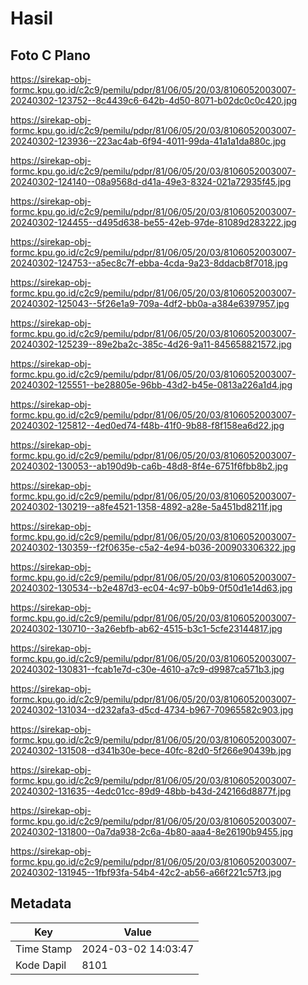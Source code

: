 # Hasil

## Foto C Plano

https://sirekap-obj-formc.kpu.go.id/c2c9/pemilu/pdpr/81/06/05/20/03/8106052003007-20240302-123752--8c4439c6-642b-4d50-8071-b02dc0c0c420.jpg

https://sirekap-obj-formc.kpu.go.id/c2c9/pemilu/pdpr/81/06/05/20/03/8106052003007-20240302-123936--223ac4ab-6f94-4011-99da-41a1a1da880c.jpg

https://sirekap-obj-formc.kpu.go.id/c2c9/pemilu/pdpr/81/06/05/20/03/8106052003007-20240302-124140--08a9568d-d41a-49e3-8324-021a72935f45.jpg

https://sirekap-obj-formc.kpu.go.id/c2c9/pemilu/pdpr/81/06/05/20/03/8106052003007-20240302-124455--d495d638-be55-42eb-97de-81089d283222.jpg

https://sirekap-obj-formc.kpu.go.id/c2c9/pemilu/pdpr/81/06/05/20/03/8106052003007-20240302-124753--a5ec8c7f-ebba-4cda-9a23-8ddacb8f7018.jpg

https://sirekap-obj-formc.kpu.go.id/c2c9/pemilu/pdpr/81/06/05/20/03/8106052003007-20240302-125043--5f26e1a9-709a-4df2-bb0a-a384e6397957.jpg

https://sirekap-obj-formc.kpu.go.id/c2c9/pemilu/pdpr/81/06/05/20/03/8106052003007-20240302-125239--89e2ba2c-385c-4d26-9a11-845658821572.jpg

https://sirekap-obj-formc.kpu.go.id/c2c9/pemilu/pdpr/81/06/05/20/03/8106052003007-20240302-125551--be28805e-96bb-43d2-b45e-0813a226a1d4.jpg

https://sirekap-obj-formc.kpu.go.id/c2c9/pemilu/pdpr/81/06/05/20/03/8106052003007-20240302-125812--4ed0ed74-f48b-41f0-9b88-f8f158ea6d22.jpg

https://sirekap-obj-formc.kpu.go.id/c2c9/pemilu/pdpr/81/06/05/20/03/8106052003007-20240302-130053--ab190d9b-ca6b-48d8-8f4e-6751f6fbb8b2.jpg

https://sirekap-obj-formc.kpu.go.id/c2c9/pemilu/pdpr/81/06/05/20/03/8106052003007-20240302-130219--a8fe4521-1358-4892-a28e-5a451bd8211f.jpg

https://sirekap-obj-formc.kpu.go.id/c2c9/pemilu/pdpr/81/06/05/20/03/8106052003007-20240302-130359--f2f0635e-c5a2-4e94-b036-200903306322.jpg

https://sirekap-obj-formc.kpu.go.id/c2c9/pemilu/pdpr/81/06/05/20/03/8106052003007-20240302-130534--b2e487d3-ec04-4c97-b0b9-0f50d1e14d63.jpg

https://sirekap-obj-formc.kpu.go.id/c2c9/pemilu/pdpr/81/06/05/20/03/8106052003007-20240302-130710--3a26ebfb-ab62-4515-b3c1-5cfe23144817.jpg

https://sirekap-obj-formc.kpu.go.id/c2c9/pemilu/pdpr/81/06/05/20/03/8106052003007-20240302-130831--fcab1e7d-c30e-4610-a7c9-d9987ca571b3.jpg

https://sirekap-obj-formc.kpu.go.id/c2c9/pemilu/pdpr/81/06/05/20/03/8106052003007-20240302-131034--d232afa3-d5cd-4734-b967-70965582c903.jpg

https://sirekap-obj-formc.kpu.go.id/c2c9/pemilu/pdpr/81/06/05/20/03/8106052003007-20240302-131508--d341b30e-bece-40fc-82d0-5f266e90439b.jpg

https://sirekap-obj-formc.kpu.go.id/c2c9/pemilu/pdpr/81/06/05/20/03/8106052003007-20240302-131635--4edc01cc-89d9-48bb-b43d-242166d8877f.jpg

https://sirekap-obj-formc.kpu.go.id/c2c9/pemilu/pdpr/81/06/05/20/03/8106052003007-20240302-131800--0a7da938-2c6a-4b80-aaa4-8e26190b9455.jpg

https://sirekap-obj-formc.kpu.go.id/c2c9/pemilu/pdpr/81/06/05/20/03/8106052003007-20240302-131945--1fbf93fa-54b4-42c2-ab56-a66f221c57f3.jpg


## Metadata

| Key        | Value               |
| ---------- | ------------------- |
| Time Stamp | 2024-03-02 14:03:47 |
| Kode Dapil | 8101                |




